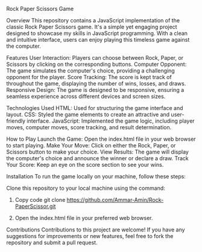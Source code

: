 Rock Paper Scissors Game

Overview
This repository contains a JavaScript implementation of the classic Rock Paper Scissors game. It's a simple yet engaging project designed to showcase my skills in JavaScript programming. With a clean and intuitive interface, users can enjoy playing this timeless game against the computer.

Features
User Interaction: Players can choose between Rock, Paper, or Scissors by clicking on the corresponding buttons.
Computer Opponent: The game simulates the computer's choice, providing a challenging opponent for the player.
Score Tracking: The score is kept track of throughout the game, displaying the number of wins, losses, and draws.
Responsive Design: The game is designed to be responsive, ensuring a seamless experience across different devices and screen sizes.

Technologies Used
HTML: Used for structuring the game interface and layout.
CSS: Styled the game elements to create an attractive and user-friendly interface.
JavaScript: Implemented the game logic, including player moves, computer moves, score tracking, and result determination.

How to Play
Launch the Game: Open the index.html file in your web browser to start playing.
Make Your Move: Click on either the Rock, Paper, or Scissors button to make your choice.
View Results: The game will display the computer's choice and announce the winner or declare a draw.
Track Your Score: Keep an eye on the score section to see your wins.

Installation
To run the game locally on your machine, follow these steps:


Clone this repository to your local machine using the command:
1. Copy code
git clone https://github.com/Ammar-Amin/Rock-PaperScissor.git

2. Open the index.html file in your preferred web browser.

Contributions
Contributions to this project are welcome! If you have any suggestions for improvements or new features, feel free to fork the repository and submit a pull request.

